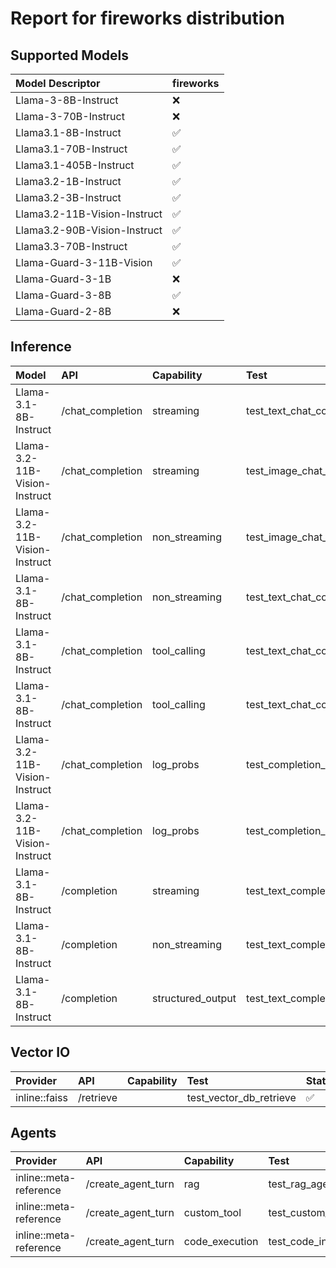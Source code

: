 # Report for fireworks distribution

## Supported Models
| Model Descriptor | fireworks |
|:---|:---|
| Llama-3-8B-Instruct | ❌ |
| Llama-3-70B-Instruct | ❌ |
| Llama3.1-8B-Instruct | ✅ |
| Llama3.1-70B-Instruct | ✅ |
| Llama3.1-405B-Instruct | ✅ |
| Llama3.2-1B-Instruct | ✅ |
| Llama3.2-3B-Instruct | ✅ |
| Llama3.2-11B-Vision-Instruct | ✅ |
| Llama3.2-90B-Vision-Instruct | ✅ |
| Llama3.3-70B-Instruct | ✅ |
| Llama-Guard-3-11B-Vision | ✅ |
| Llama-Guard-3-1B | ❌ |
| Llama-Guard-3-8B | ✅ |
| Llama-Guard-2-8B | ❌ |

## Inference
| Model | API | Capability | Test | Status |
|:----- |:-----|:-----|:-----|:-----|
| Llama-3.1-8B-Instruct | /chat_completion | streaming | test_text_chat_completion_streaming | ✅ |
| Llama-3.2-11B-Vision-Instruct | /chat_completion | streaming | test_image_chat_completion_streaming | ✅ |
| Llama-3.2-11B-Vision-Instruct | /chat_completion | non_streaming | test_image_chat_completion_non_streaming | ✅ |
| Llama-3.1-8B-Instruct | /chat_completion | non_streaming | test_text_chat_completion_non_streaming | ✅ |
| Llama-3.1-8B-Instruct | /chat_completion | tool_calling | test_text_chat_completion_with_tool_calling_and_streaming | ✅ |
| Llama-3.1-8B-Instruct | /chat_completion | tool_calling | test_text_chat_completion_with_tool_calling_and_non_streaming | ✅ |
| Llama-3.2-11B-Vision-Instruct | /chat_completion | log_probs | test_completion_log_probs_non_streaming | ✅ |
| Llama-3.2-11B-Vision-Instruct | /chat_completion | log_probs | test_completion_log_probs_streaming | ✅ |
| Llama-3.1-8B-Instruct | /completion | streaming | test_text_completion_streaming | ✅ |
| Llama-3.1-8B-Instruct | /completion | non_streaming | test_text_completion_non_streaming | ✅ |
| Llama-3.1-8B-Instruct | /completion | structured_output | test_text_completion_structured_output | ✅ |

## Vector IO
| Provider | API | Capability | Test | Status |
|:-----|:-----|:-----|:-----|:-----|
| inline::faiss | /retrieve |  | test_vector_db_retrieve | ✅ |

## Agents
| Provider | API | Capability | Test | Status |
|:-----|:-----|:-----|:-----|:-----|
| inline::meta-reference | /create_agent_turn | rag | test_rag_agent | ✅ |
| inline::meta-reference | /create_agent_turn | custom_tool | test_custom_tool | ✅ |
| inline::meta-reference | /create_agent_turn | code_execution | test_code_interpreter_for_attachments | ✅ |
